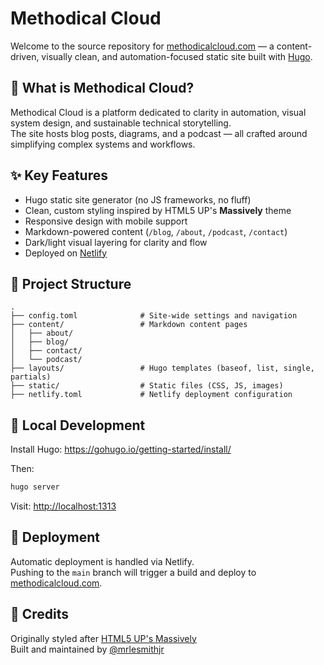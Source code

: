 # Methodical Cloud

Welcome to the source repository for [methodicalcloud.com](https://methodicalcloud.com) — a content-driven, visually clean, and automation-focused static site built with [Hugo](https://gohugo.io/).

## 🧠 What is Methodical Cloud?

Methodical Cloud is a platform dedicated to clarity in automation, visual system design, and sustainable technical storytelling.  
The site hosts blog posts, diagrams, and a podcast — all crafted around simplifying complex systems and workflows.

## ✨ Key Features

- Hugo static site generator (no JS frameworks, no fluff)
- Clean, custom styling inspired by HTML5 UP's **Massively** theme
- Responsive design with mobile support
- Markdown-powered content (`/blog`, `/about`, `/podcast`, `/contact`)
- Dark/light visual layering for clarity and flow
- Deployed on [Netlify](https://www.netlify.com/)

## 🔧 Project Structure

```
.
├── config.toml              # Site-wide settings and navigation
├── content/                 # Markdown content pages
│   ├── about/
│   ├── blog/
│   ├── contact/
│   └── podcast/
├── layouts/                 # Hugo templates (baseof, list, single, partials)
├── static/                  # Static files (CSS, JS, images)
├── netlify.toml             # Netlify deployment configuration
```

## 🧪 Local Development

Install Hugo: <https://gohugo.io/getting-started/install/>

Then:

```bash
hugo server
```

Visit: [http://localhost:1313](http://localhost:1313)

## 🚀 Deployment

Automatic deployment is handled via Netlify.  
Pushing to the `main` branch will trigger a build and deploy to [methodicalcloud.com](https://methodicalcloud.com).

## 🔗 Credits

Originally styled after [HTML5 UP's Massively](https://html5up.net/massively)  
Built and maintained by [@mrlesmithjr](https://github.com/mrlesmithjr)
